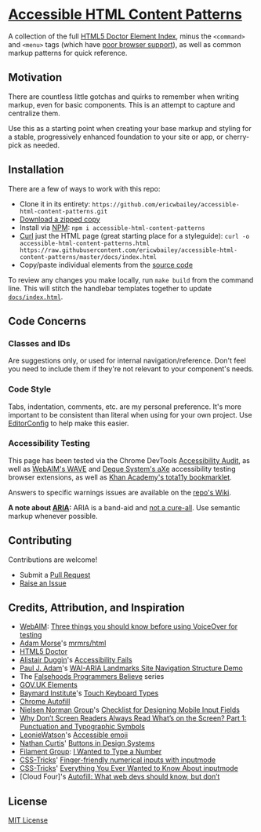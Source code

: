 # [Accessible HTML Content Patterns](http://ericwbailey.github.io/accessible-html-content-patterns/)

A collection of the full [HTML5 Doctor Element Index](http://html5doctor.com/element-index/), minus the `<command>` and `<menu>` tags (which have [poor browser support](http://caniuse.com/#search=menu)), as well as common markup patterns for quick reference.


## Motivation
There are countless little gotchas and quirks to remember when writing markup, even for basic components. This is an attempt to capture and centralize them.

Use this as a starting point when creating your base markup and styling for a stable, progressively enhanced foundation to your site or app, or cherry-pick as needed.


## Installation
There are a few of ways to work with this repo:

- Clone it in its entirety: `https://github.com/ericwbailey/accessible-html-content-patterns.git`
- [Download a zipped copy](https://github.com/ericwbailey/accessible-html-content-patterns/archive/master.zip)
- Install via [NPM](https://www.npmjs.com/package/accessible-html-content-patterns): `npm i accessible-html-content-patterns`
- [Curl](http://explainshell.com/explain/1/curl) just the HTML page (great starting place for a styleguide):
`curl -o accessible-html-content-patterns.html https://raw.githubusercontent.com/ericwbailey/accessible-html-content-patterns/master/docs/index.html`
- Copy/paste individual elements from the [source code](https://github.com/ericwbailey/accessible-html-content-patterns/blob/master/docs/index.html)

To review any changes you make locally, run `make build` from the command line. This will stitch the handlebar templates together to update [`docs/index.html`](https://github.com/ericwbailey/accessible-html-content-patterns/blob/master/docs/index.html).

## Code Concerns

### Classes and IDs
Are suggestions only, or used for internal navigation/reference. Don't feel you need to include them if they're not relevant to your component's needs.

### Code Style
Tabs, indentation, comments, etc. are my personal preference. It's more important to be consistent than literal when using for your own project. Use [EditorConfig](http://editorconfig.org/) to help make this easier.

### Accessibility Testing
This page has been tested via the Chrome DevTools [Accessibility Audit](https://chrome.google.com/webstore/detail/accessibility-developer-t/fpkknkljclfencbdbgkenhalefipecmb?hl=en), as well as  [WebAIM's WAVE](http://wave.webaim.org/extension/) and [Deque System's aXe](http://www.deque.com/products/axe/#aXeExtensions) accessibility testing browser extensions, as well as [Khan Academy's tota11y bookmarklet](http://khan.github.io/tota11y/).

Answers to specific warnings issues are available on the [repo's Wiki](https://github.com/ericwbailey/accessible-html-content-patterns/wiki).

**A note about [ARIA](https://developer.mozilla.org/en-US/docs/Web/Accessibility/ARIA):** ARIA is a band-aid and [not a cure-all](https://www.w3.org/TR/using-aria/#notes2). Use semantic markup whenever possible.


## Contributing
Contributions are welcome!

- Submit a [Pull Request](https://github.com/ericwbailey/accessible-html-content-patterns/pulls)
- [Raise an Issue](https://github.com/ericwbailey/accessible-html-content-patterns/issues)


## Credits, Attribution, and Inspiration
- [WebAIM](http://webaim.org/):
[Three things you should know before using VoiceOver for testing](http://webaim.org/blog/three-things-voiceover/)
- [Adam Morse](http://mrmrs.cc/)'s [mrmrs/html](https://github.com/mrmrs/html)
- [HTML5 Doctor](http://html5doctor.com/)
- [Alistair Duggin](http://alistairduggin.co.uk/)'s [Accessibility Fails](http://aduggin.github.io/accessibility-fails/)
- [Paul J. Adam](http://pauljadam.com/)'s [WAI-ARIA Landmarks Site Navigation Structure Demo](http://pauljadam.com/demos/landmarks.html)
- The [Falsehoods Programmers Believe](http://spaceninja.com/2015/12/08/falsehoods-programmers-believe/) series
- [GOV.UK Elements](http://govuk-elements.herokuapp.com/)
- [Baymard Institute](http://baymard.com/)'s [Touch Keyboard Types](http://baymard.com/labs/touch-keyboard-types)
- [Chrome Autofill](https://developers.google.com/web/updates/2015/06/checkout-faster-with-autofill?hl=en)
- [Nielsen Norman Group](https://www.nngroup.com/)'s [Checklist for Designing Mobile Input Fields](https://www.nngroup.com/articles/mobile-input-checklist/)
- [Why Don’t Screen Readers Always Read What’s on the Screen? Part 1: Punctuation and Typographic Symbols](http://www.deque.com/blog/dont-screen-readers-read-whats-screen-part-1-punctuation-typographic-symbols/)
- [LeonieWatson](http://tink.uk/)'s [Accessible emoji](http://tink.uk/accessible-emoji/)
- [Nathan Curtis](https://twitter.com/nathanacurtis)' [Buttons in Design Systems](https://medium.com/eightshapes-llc/buttons-in-design-systems-eac3acf7e23#.b1p96hsrw)
- [Filament Group](https://www.filamentgroup.com/): [I Wanted to Type a Number](https://www.filamentgroup.com/lab/type-number.html)
- [CSS-Tricks](https://css-tricks.com/)' [Finger-friendly numerical inputs with inputmode](https://css-tricks.com/finger-friendly-numerical-inputs-with-inputmode/)
- [CSS-Tricks](https://css-tricks.com/)' [Everything You Ever Wanted to Know About inputmode](https://css-tricks.com/everything-you-ever-wanted-to-know-about-inputmode/)
- [Cloud Four]'s [Autofill: What web devs should know, but don’t](https://cloudfour.com/thinks/autofill-what-web-devs-should-know-but-dont/)


## License
[MIT License](https://raw.githubusercontent.com/ericwbailey/accessible-html-content-patterns/master/LICENSE)
